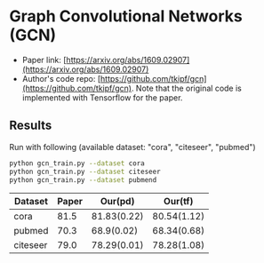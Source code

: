 Graph Convolutional Networks (GCN)
============

- Paper link: [https://arxiv.org/abs/1609.02907](https://arxiv.org/abs/1609.02907)
- Author's code repo: [https://github.com/tkipf/gcn](https://github.com/tkipf/gcn). Note that the original code is 
implemented with Tensorflow for the paper. 


Results
-------

Run with following (available dataset: "cora", "citeseer", "pubmed")
```bash
python gcn_train.py --dataset cora
python gcn_train.py --dataset citeseer 
python gcn_train.py --dataset pubmend
```


| Dataset  | Paper | Our(pd)    | Our(tf) |
|----------|-------|-------------|---------|
| cora     | 81.5  | 81.83(0.22) |80.54(1.12)|
| pubmed   | 70.3  | 68.9(0.02) |68.34(0.68)|
| citeseer | 79.0  | 78.29(0.01) |78.28(1.08)|

